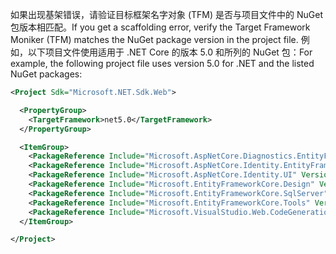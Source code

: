 <span data-ttu-id="e1ccf-101">如果出现基架错误，请验证目标框架名字对象 (TFM) 是否与项目文件中的 NuGet 包版本相匹配。</span><span class="sxs-lookup"><span data-stu-id="e1ccf-101">If you get a scaffolding error, verify the Target Framework Moniker (TFM) matches the NuGet package version in the project file.</span></span> <span data-ttu-id="e1ccf-102">例如，以下项目文件使用适用于 .NET Core 的版本 5.0 和所列的 NuGet 包：</span><span class="sxs-lookup"><span data-stu-id="e1ccf-102">For example, the following project file uses version 5.0 for .NET and the listed NuGet packages:</span></span>

```xml
<Project Sdk="Microsoft.NET.Sdk.Web">

  <PropertyGroup>
    <TargetFramework>net5.0</TargetFramework>
  </PropertyGroup>

  <ItemGroup>
    <PackageReference Include="Microsoft.AspNetCore.Diagnostics.EntityFrameworkCore" Version="5.0.0-*" />
    <PackageReference Include="Microsoft.AspNetCore.Identity.EntityFrameworkCore" Version="5.0.0-*" />
    <PackageReference Include="Microsoft.AspNetCore.Identity.UI" Version="5.0.0-*" />
    <PackageReference Include="Microsoft.EntityFrameworkCore.Design" Version="5.0.0-*" />
    <PackageReference Include="Microsoft.EntityFrameworkCore.SqlServer" Version="5.0.0-*" />
    <PackageReference Include="Microsoft.EntityFrameworkCore.Tools" Version="5.0.0-*" />
    <PackageReference Include="Microsoft.VisualStudio.Web.CodeGeneration.Design" Version="5.0.0-*" />
  </ItemGroup>

</Project>
```
